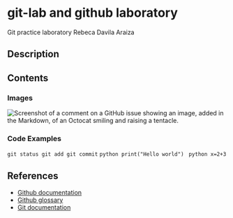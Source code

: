 # git-lab and github laboratory

Git practice laboratory
Rebeca Davila Araiza
## Description
## Contents
### Images
![Screenshot of a comment on a GitHub issue showing an image, added in the Markdown, 
of an Octocat smiling and raising a tentacle.](https://myoctocat.com/assets/images/base-octocat.svg)
### Code Examples
``` git status git add git commit ```
```python print("Hello world") ```
```python x=2+3```
## References
- [Github documentation](https://docs.github.com/en)
- [Github glossary](https://docs.github.com/en/get-started/learning-about-github/github-glossary)
- [Git documentation](https://git-scm.com/doc)
